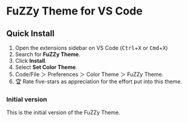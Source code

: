 # FuZZy Theme for VS Code
## Quick Install
1. Open the extensions sidebar on VS Code (<kbd>Ctrl</kbd>+<kbd>X</kbd> or <kbd>Cmd</kbd>+<kbd>X</kbd>)  
2. Search for **FuZZy Theme**.  
3. Click **Install**.  
4. Select **Set Color Theme**.  
5. Code/File ＞ Preferences ＞ Color Theme ＞ FuZZy Theme.  
6. 🏆 Rate five-stars as appreciation for the effort put into this theme.  

### Initial version
This is the initial version of the FuZZy Theme.  
